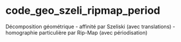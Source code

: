 # code_geo_szeli_ripmap_period
Décomposition géométrique - affinité par Szeliski (avec translations) - homographie particulière par Rip-Map (avec périodisation)
